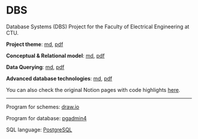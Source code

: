 # DBS
Database Systems (DBS) Project for the Faculty of Electrical Engineering at CTU.

**Project theme**: [md](DBS_md/Project%20theme.md), [pdf](DBS_pdf/Project_theme.pdf)

**Conceptual & Relational model**: [md](DBS_md/Conceptual%20&%20Relational%20model.md), [pdf](DBS_pdf/Conceptual___Relational_model.pdf)

**Data Querying**: [md](DBS_md/Data%20Querying.md), [pdf](DBS_pdf/Data_Querying.pdf)

**Advanced database technologies**: [md](DBS_md/Advanced%20database%20technologies.md), [pdf](DBS_pdf/Advanced_database_technologies.pdf)


You can also check the original Notion pages with code highlights [here](https://zhenyara.notion.site/DBS-b78d2c916e584212a1663821a3f82040?pvs=4).

---

Program for schemes: [draw.io](https://draw.io/)

Program for database: [pgadmin4](https://www.pgadmin.org/)

SQL language: [PostgreSQL](https://www.postgresql.org/)
